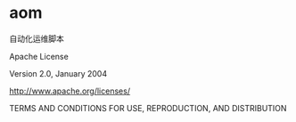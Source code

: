 # aom
自动化运维脚本

Apache License

Version 2.0, January 2004

http://www.apache.org/licenses/

TERMS AND CONDITIONS FOR USE, REPRODUCTION, AND DISTRIBUTION
